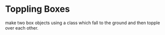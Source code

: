 # Toppling Boxes
make two box objects using a class which fall to the ground and then topple over each other.

